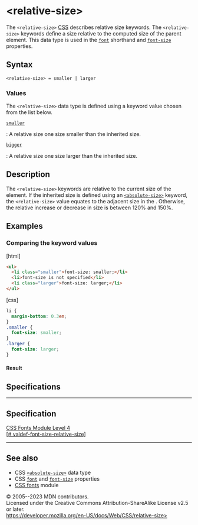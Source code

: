 \<relative-size\>
=================

The `<relative-size>`
[CSS](https://developer.mozilla.org/en-US/docs/Web/CSS) [](css_types.md) describes relative size keywords. The `<relative-size>`
keywords define a size relative to the computed size of the parent
element. This data type is used in the [`font`](font.md) shorthand and
[`font-size`](font-size.md) properties.

Syntax
------

```
<relative-size> = smaller | larger
```

### Values

The `<relative-size>` data type is defined using a keyword value chosen
from the list below.

[`smaller`](#smaller)

:   A relative size one size smaller than the inherited size.

[`bigger`](#bigger)

:   A relative size one size larger than the inherited size.

Description
-----------

The `<relative-size>` keywords are relative to the current size of the
element. If the inherited size is defined using an
[`<absolute-size>`](absolute-size.md) keyword, the `<relative-size>` value
equates to the adjacent size in the [](absolute-size.md#description). Otherwise, the relative increase or
decrease in size is between 120% and 150%.

Examples
--------

### Comparing the keyword values

[html]

```html
<ul>
  <li class="smaller">font-size: smaller;</li>
  <li>font-size is not specified</li>
  <li class="larger">font-size: larger;</li>
</ul>
```

[css]

```css
li {
  margin-bottom: 0.3em;
}
.smaller {
  font-size: smaller;
}
.larger {
  font-size: larger;
}
```

#### Result

Specifications
--------------

  --------------------------------------------------------------------------------------------------------------

Specification
  --------------------------------------------------------------------------------------------------------------

  [CSS Fonts Module Level 4\
  [\#
  valdef-font-size-relative-size]](https://drafts.csswg.org/css-fonts/#valdef-font-size-relative-size)

  --------------------------------------------------------------------------------------------------------------

See also
--------

- CSS [`<absolute-size>`](absolute-size.md) data type
- CSS [`font`](font.md) and [`font-size`](font-size.md) properties
- [CSS fonts](css_fonts.md) module

© 2005--2023 MDN contributors.\
Licensed under the Creative Commons Attribution-ShareAlike License v2.5
or later.\
https://developer.mozilla.org/en-US/docs/Web/CSS/relative-size>
